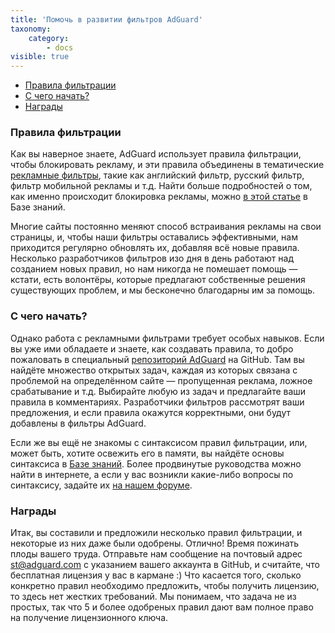```yaml
---
title: 'Помочь в развитии фильтров AdGuard'
taxonomy:
    category:
        - docs
visible: true
---
```


*   [Правила фильтрации](#filtering-rules)
*   [С чего начать?](#how-to-start)
*   [Награды](#rewards)

<a name="filtering-rules"></a>

### Правила фильтрации

Как вы наверное знаете, AdGuard использует правила фильтрации, чтобы блокировать рекламу, и эти правила объединены в тематические [рекламные фильтры](https://kb.adguard.com/general/adguard-ad-filters), такие как английский фильтр, русский фильтр, фильтр мобильной рекламы и т.д. Найти  больше подробностей о том, как именно происходит блокировка рекламы, можно [в этой статье](https://kb.adguard.com/general/how-ad-blocking-works) в Базе знаний.

Многие сайты постоянно меняют способ встраивания рекламы на свои страницы, и, чтобы наши фильтры оставались эффективными, нам приходится регулярно обновлять их, добавляя всё новые правила. Несколько разработчиков фильтров изо дня в день работают над созданием новых правил, но нам никогда не помешает помощь — кстати, есть волонтёры, которые предлагают собственные решения существующих проблем, и мы бесконечно благодарны им за помощь.

<a name="how-to-start"></a>

### С чего начать?

Однако работа с рекламными фильтрами требует особых навыков. Если вы уже ими обладаете и знаете, как создавать правила, то добро пожаловать в специальный [репозиторий AdGuard](https://github.com/AdguardTeam/AdguardFilters/issues) на GitHub. Там вы найдёте множество открытых задач, каждая из которых связана с проблемой на определённом сайте — пропущенная реклама, ложное срабатывание и т.д. Выбирайте любую из задач и предлагайте ваши правила в комментариях. Разработчики фильтров рассмотрят ваши предложения, и если правила окажутся корректными, они будут добавлены в фильтры AdGuard.

Если же вы ещё не знакомы с синтаксисом правил фильтрации, или, может быть, хотите освежить его в памяти, вы найдёте основы синтаксиса в [Базе знаний](https://kb.adguard.com/general/how-to-create-your-own-ad-filters). Более продвинутые руководства можно найти в интернете, а если у вас возникли какие-либо вопросы по синтаксису, задайте их [на нашем форуме](https://forum.adguard.com/index.php?categories/22/).

<a name="rewards"></a>

### Награды

Итак, вы составили и предложили несколько правил фильтрации, и некоторые из них даже были одобрены. Отлично! Время пожинать плоды вашего труда. Отправьте нам сообщение на почтовый адрес [st@adguard.com](mailto:st@adguard.com) c указанием вашего аккаунта в GitHub, и считайте, что бесплатная лицензия у вас в кармане :) Что касается того, сколько конкретно правил необходимо предложить, чтобы получить лицензию, то здесь нет жестких требований. Мы понимаем, что задача не из простых, так что 5 и более одобреных правил дают вам полное право на получение лицензионного ключа.
